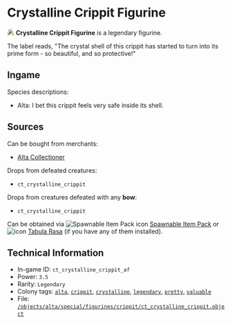 # Crystalline Crippit Figurine

<img src="https://raw.githubusercontent.com/Ceterai/Enternia/main/objects/alta/special/figurines/crippit/ct_crystalline_crippit.png" alt="Crystalline Crippit Figurine icon" loading="lazy" width="auto" height="16px"/> **Crystalline Crippit Figurine** is a legendary figurine.

The label reads, "The crystal shell of this crippit has started to turn into its prime form - so beautiful, and so protective!"

## Ingame

Species descriptions:

- Alta: I bet this crippit feels very safe inside its shell.

## Sources

Can be bought from merchants:

- [Alta Collectioner](https://ceterai.github.io/MyEnternia/Wiki/AltaCollectioner)

Drops from defeated creatures:

- `ct_crystalline_crippit`

Drops from creatures defeated with any **bow**:

- `ct_crystalline_crippit`

Can be obtained via <img src="https://raw.githubusercontent.com/Silverfeelin/Starbound-SpawnableItemPack/master/interface/sip/iconSmall.png" alt="Spawnable Item Pack icon" width="18" height="14"/> [Spawnable Item Pack](https://steamcommunity.com/sharedfiles/filedetails/?id=733665104) or <img src="https://steamuserimages-a.akamaihd.net/ugc/263843960696222713/3EC9A7C005541F7D577EBCB8C5736B4EFC9973D6/" alt="icon" width="8" height="12"/> [Tabula Rasa](https://community.playstarbound.com/resources/the-tabula-rasa.3222/) (if you have any of them installed).

## Technical Information

- In-game ID: `ct_crystalline_crippit_af`
- Power: `3.5`
- Rarity: `Legendary`
- Colony tags: [`alta`](https://ceterai.github.io/MyEnternia/Wiki/Tags/Alta), [`crippit`](https://ceterai.github.io/MyEnternia/Wiki/Tags/Crippit), [`crystalline`](https://ceterai.github.io/MyEnternia/Wiki/Tags/Crystalline), [`legendary`](https://ceterai.github.io/MyEnternia/Wiki/Tags/Legendary), [`pretty`](https://ceterai.github.io/MyEnternia/Wiki/Tags/Pretty), [`valuable`](https://ceterai.github.io/MyEnternia/Wiki/Tags/Valuable)
- File: [`/objects/alta/special/figurines/crippit/ct_crystalline_crippit.object`](https://github.com/Ceterai/Enternia/blob/main/objects/alta/special/figurines/crippit/ct_crystalline_crippit.object)

